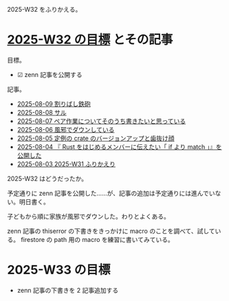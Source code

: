 2025-W32 をふりかえる。

# [2025-W32 の目標][2025-08-03] とその記事

目標。

- ☑ zenn 記事を公開する

記事。

- [2025-08-09 割りばし鉄砲][2025-08-09]
- [2025-08-08 サル][2025-08-08]
- [2025-08-07 ペア作業についてそのうち書きたいと思っている][2025-08-07]
- [2025-08-06 風邪でダウンしている][2025-08-06]
- [2025-08-05 定例の crate のバージョンアップと歯抜け顔][2025-08-05]
- [2025-08-04 『 Rust をはじめるメンバーに伝えたい「 if より match 」』を公開した][2025-08-04]
- [2025-08-03 2025-W31 ふりかえり][2025-08-03]

2025-W32 はどうだったか。

予定通りに zenn 記事を公開した……が、記事の追加は予定通りには進んでいない。明日書く。

子どもから順に家族が風邪でダウンした。わりとよくある。

zenn 記事の thiserror の下書きをきっかけに macro のことを調べて、試している。 firestore の path 用の macro を練習に書いてみている。

# 2025-W33 の目標

- zenn 記事の下書きを 2 記事追加する

[2025-08-03]: https://blog.bouzuya.net/2025/08/03/
[2025-08-04]: https://blog.bouzuya.net/2025/08/04/
[2025-08-05]: https://blog.bouzuya.net/2025/08/05/
[2025-08-06]: https://blog.bouzuya.net/2025/08/06/
[2025-08-07]: https://blog.bouzuya.net/2025/08/07/
[2025-08-08]: https://blog.bouzuya.net/2025/08/08/
[2025-08-09]: https://blog.bouzuya.net/2025/08/09/
